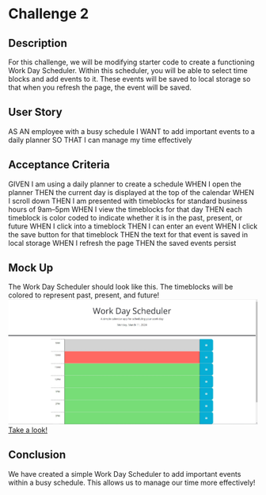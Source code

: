 # Challenge 2

## Description

For this challenge, we will be modifying starter code to create a functioning Work Day Scheduler. Within this scheduler, you will be able to
select time blocks and add events to it. These events will be saved to local storage so that when you refresh the page, the event will be saved.

## User Story

AS AN employee with a busy schedule
I WANT to add important events to a daily planner
SO THAT I can manage my time effectively

## Acceptance Criteria

GIVEN I am using a daily planner to create a schedule
WHEN I open the planner
THEN the current day is displayed at the top of the calendar
WHEN I scroll down
THEN I am presented with timeblocks for standard business hours of 9am&ndash;5pm
WHEN I view the timeblocks for that day
THEN each timeblock is color coded to indicate whether it is in the past, present, or future
WHEN I click into a timeblock
THEN I can enter an event
WHEN I click the save button for that timeblock
THEN the text for that event is saved in local storage
WHEN I refresh the page
THEN the saved events persist

## Mock Up

The Work Day Scheduler should look like this. The timeblocks will be colored to represent past, present, and future!
![Let's see what is scheduled for the work day!](./assets/Images/workdayscheduler.JPG)
[Take a look!](https://ryanhuynh006.github.io/Work-Day-Scheduler/)

## Conclusion

We have created a simple Work Day Scheduler to add important events within a busy schedule. This allows us to manage our time more effectively!